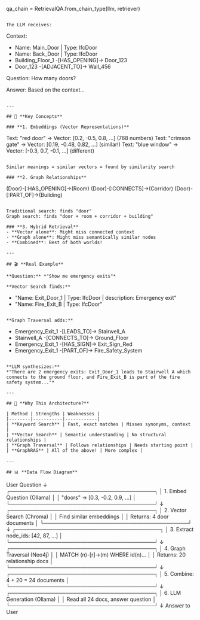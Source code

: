 qa_chain = RetrievalQA.from_chain_type(llm, retriever)
```

The LLM receives:
```
Context:
- Name: Main_Door | Type: IfcDoor
- Name: Back_Door | Type: IfcDoor  
- Building_Floor_1 -[HAS_OPENING]-> Door_123
- Door_123 -[ADJACENT_TO]-> Wall_456

Question: How many doors?

Answer: Based on the context...
```

---

## 🔑 **Key Concepts**

### **1. Embeddings (Vector Representations)**
```
Text: "red door"     → Vector: [0.2, -0.5, 0.8, ...]  (768 numbers)
Text: "crimson gate" → Vector: [0.19, -0.48, 0.82, ...] (similar!)
Text: "blue window"  → Vector: [-0.3, 0.7, -0.1, ...]  (different)
```

Similar meanings = similar vectors = found by similarity search

### **2. Graph Relationships**
```
(Door)-[:HAS_OPENING]->(Room)
(Door)-[:CONNECTS]->(Corridor)
(Door)-[:PART_OF]->(Building)
```

Traditional search: finds "door"
Graph search: finds "door + room + corridor + building"

### **3. Hybrid Retrieval**
- **Vector alone**: Might miss connected context
- **Graph alone**: Might miss semantically similar nodes
- **Combined**: Best of both worlds!

---

## 🎬 **Real Example**

**Question:** *"Show me emergency exits"*

**Vector Search finds:**
```
- "Name: Exit_Door_1 | Type: IfcDoor | description: Emergency exit"
- "Name: Fire_Exit_B | Type: IfcDoor"
```

**Graph Traversal adds:**
```
- Emergency_Exit_1 -[LEADS_TO]-> Stairwell_A
- Stairwell_A -[CONNECTS_TO]-> Ground_Floor
- Emergency_Exit_1 -[HAS_SIGN]-> Exit_Sign_Red
- Emergency_Exit_1 -[PART_OF]-> Fire_Safety_System
```

**LLM synthesizes:**
*"There are 2 emergency exits: Exit_Door_1 leads to Stairwell A which connects to the ground floor, and Fire_Exit_B is part of the fire safety system..."*

---

## 🔧 **Why This Architecture?**

| Method | Strengths | Weaknesses |
|--------|-----------|------------|
| **Keyword Search** | Fast, exact matches | Misses synonyms, context |
| **Vector Search** | Semantic understanding | No structural relationships |
| **Graph Traversal** | Follows relationships | Needs starting point |
| **GraphRAG** | All of the above! | More complex |

---

## 📊 **Data Flow Diagram**
```
User Question
    ↓
┌───────────────────────────────────────┐
│  1. Embed Question (Ollama)           │
│     "doors" → [0.3, -0.2, 0.9, ...]   │
└───────────────────────────────────────┘
    ↓
┌───────────────────────────────────────┐
│  2. Vector Search (Chroma)            │
│     Find similar embeddings           │
│     Returns: 4 door documents         │
└───────────────────────────────────────┘
    ↓
┌───────────────────────────────────────┐
│  3. Extract node_ids: [42, 87, ...]   │
└───────────────────────────────────────┘
    ↓
┌───────────────────────────────────────┐
│  4. Graph Traversal (Neo4j)           │
│     MATCH (n)-[r]->(m) WHERE id(n)... │
│     Returns: 20 relationship docs     │
└───────────────────────────────────────┘
    ↓
┌───────────────────────────────────────┐
│  5. Combine: 4 + 20 = 24 documents    │
└───────────────────────────────────────┘
    ↓
┌───────────────────────────────────────┐
│  6. LLM Generation (Ollama)           │
│     Read all 24 docs, answer question │
└───────────────────────────────────────┘
    ↓
Answer to User